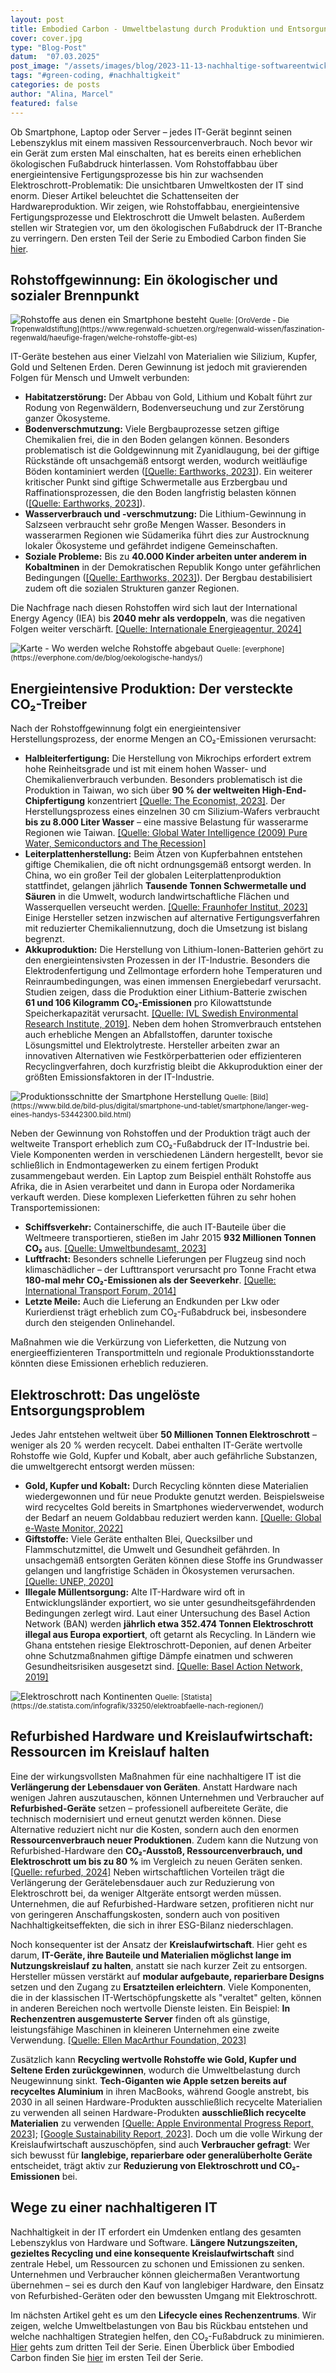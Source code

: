 ```yaml
---
layout: post
title: Embodied Carbon - Umweltbelastung durch Produktion und Entsorgung von Hardware
cover: cover.jpg
type: "Blog-Post"
datum:  "07.03.2025"
post_image: "/assets/images/blog/2023-11-13-nachhaltige-softwareentwicklung.jpg"
tags: "#green-coding, #nachhaltigkeit"
categories: de posts
author: "Alina, Marcel"
featured: false
---
```


Ob Smartphone, Laptop oder Server – jedes IT-Gerät beginnt seinen Lebenszyklus mit einem massiven Ressourcenverbrauch. Noch bevor wir ein Gerät zum ersten Mal einschalten, hat es bereits einen erheblichen ökologischen Fußabdruck hinterlassen. Vom Rohstoffabbau über energieintensive Fertigungsprozesse bis hin zur wachsenden Elektroschrott-Problematik: Die unsichtbaren Umweltkosten der IT sind enorm. Dieser Artikel beleuchtet die Schattenseiten der Hardwareproduktion. Wir zeigen, wie Rohstoffabbau, energieintensive Fertigungsprozesse und Elektroschrott die Umwelt belasten. Außerdem stellen wir Strategien vor, um den ökologischen Fußabdruck der IT-Branche zu verringern. Den ersten Teil der Serie zu Embodied Carbon finden Sie [hier](https://mehrwert.tech/embodied-carbon-1).

## **Rohstoffgewinnung: Ein ökologischer und sozialer Brennpunkt**

<img class="img-fluid w-100" src="/assets/images/blog/smartphone_resources.jpg" alt="Rohstoffe aus denen ein Smartphone besteht">
<small>Quelle: [OroVerde - Die Tropenwaldstiftung](https://www.regenwald-schuetzen.org/regenwald-wissen/faszination-regenwald/haeufige-fragen/welche-rohstoffe-gibt-es)</small>


IT-Geräte bestehen aus einer Vielzahl von Materialien wie Silizium, Kupfer, Gold und Seltenen Erden. Deren Gewinnung ist jedoch mit gravierenden Folgen für Mensch und Umwelt verbunden:

<ul>
  <li><b>Habitatzerstörung:</b> Der Abbau von Gold, Lithium und Kobalt führt zur Rodung von Regenwäldern, Bodenverseuchung und zur Zerstörung ganzer Ökosysteme.</li>
  <li><b>Bodenverschmutzung:</b> Viele Bergbauprozesse setzen giftige Chemikalien frei, die in den Boden gelangen können. Besonders problematisch ist die Goldgewinnung mit Zyanidlaugung, bei der giftige Rückstände oft unsachgemäß entsorgt werden, wodurch weitläufige Böden kontaminiert werden (<a href="https://earthworks.org/wp-content/uploads/2025/01/Earthworks-Annual-Report-2023.pdf">[Quelle: Earthworks, 2023]</a>). Ein weiterer kritischer Punkt sind giftige Schwermetalle aus Erzbergbau und Raffinationsprozessen, die den Boden langfristig belasten können (<a href="https://earthworks.org/wp-content/uploads/2025/01/Earthworks-Annual-Report-2023.pdf">[Quelle: Earthworks, 2023]</a>).</li>
  <li><b>Wasserverbrauch und -verschmutzung:</b> Die Lithium-Gewinnung in Salzseen verbraucht sehr große Mengen Wasser. Besonders in wasserarmen Regionen wie Südamerika führt dies zur Austrocknung lokaler Ökosysteme und gefährdet indigene Gemeinschaften.</li>
  <li><b>Soziale Probleme:</b> Bis zu <b>40.000 Kinder arbeiten unter anderem in Kobaltminen</b> in der Demokratischen Republik Kongo unter gefährlichen Bedingungen (<a href="https://earthworks.org/wp-content/uploads/2025/01/Earthworks-Annual-Report-2023.pdf">[Quelle: Earthworks, 2023]</a>). Der Bergbau destabilisiert zudem oft die sozialen Strukturen ganzer Regionen.</li>
</ul>

Die Nachfrage nach diesen Rohstoffen wird sich laut der International Energy Agency (IEA) bis **2040 mehr als verdoppeln**, was die negativen Folgen weiter verschärft. [[Quelle: Internationale Energieagentur, 2024]](https://www.iea.org/news/sharp-declines-in-critical-mineral-prices-mask-risks-of-future-supply-strains-as-energy-transitions-advance)

<img class="img-fluid w-100" src="/assets/images/blog/Smartphone_resources_map.jpg" alt="Karte - Wo werden welche Rohstoffe abgebaut">
<small>Quelle: [everphone](https://everphone.com/de/blog/oekologische-handys/)</small>

## **Energieintensive Produktion: Der versteckte CO₂-Treiber**

Nach der Rohstoffgewinnung folgt ein energieintensiver Herstellungsprozess, der enorme Mengen an CO₂-Emissionen verursacht:

<ul>
<li><b>Halbleiterfertigung:</b> Die Herstellung von Mikrochips erfordert extrem hohe Reinheitsgrade und ist mit einem hohen Wasser- und Chemikalienverbrauch verbunden. Besonders problematisch ist die Produktion in Taiwan, wo sich über <b>90 % der weltweiten High-End-Chipfertigung</b> konzentriert <a href="https://www.economist.com/special-report/2023/03/06/taiwans-dominance-of-the-chip-industry-makes-it-more-important">[Quelle: The Economist, 2023]</a>. Der Herstellungsprozess eines einzelnen 30 cm Silizium-Wafers verbraucht <b>bis zu 8.000 Liter Wasser</b> – eine massive Belastung für wasserarme Regionen wie Taiwan. <a href="https://www.globalwaterintel.com">[Quelle: Global Water Intelligence (2009) Pure Water, Semiconductors and The Recession]</a></li>
<li><b>Leiterplattenherstellung:</b> Beim Ätzen von Kupferbahnen entstehen giftige Chemikalien, die oft nicht ordnungsgemäß entsorgt werden. In China, wo ein großer Teil der globalen Leiterplattenproduktion stattfindet, gelangen jährlich <b>Tausende Tonnen Schwermetalle und Säuren</b> in die Umwelt, wodurch landwirtschaftliche Flächen und Wasserquellen verseucht werden. <a href="https://www.fraunhofer-zukunftsfabrik.de/?p=4256">[Quelle: Fraunhofer Institut, 2023]</a> Einige Hersteller setzen inzwischen auf alternative Fertigungsverfahren mit reduzierter Chemikaliennutzung, doch die Umsetzung ist bislang begrenzt.</li>
<li><b>Akkuproduktion:</b> Die Herstellung von Lithium-Ionen-Batterien gehört zu den energieintensivsten Prozessen in der IT-Industrie. Besonders die Elektrodenfertigung und Zellmontage erfordern hohe Temperaturen und Reinraumbedingungen, was einen immensen Energiebedarf verursacht. Studien zeigen, dass die Produktion einer Lithium-Batterie zwischen <b>61 und 106 Kilogramm CO₂-Emissionen</b> pro Kilowattstunde Speicherkapazität verursacht. <a href="https://ivl.diva-portal.org/smash/get/diva2:1549551/FULLTEXT01.pdf">[Quelle: IVL Swedish Environmental Research Institute, 2019]</a>. Neben dem hohen Stromverbrauch entstehen auch erhebliche Mengen an Abfallstoffen, darunter toxische Lösungsmittel und Elektrolytreste. Hersteller arbeiten zwar an innovativen Alternativen wie Festkörperbatterien oder effizienteren Recyclingverfahren, doch kurzfristig bleibt die Akkuproduktion einer der größten Emissionsfaktoren in der IT-Industrie.</li>
</ul>

<img class="img-fluid w-100" src="/assets/images/blog/smartphone_supply_chain.png" alt="Produktionsschnitte der Smartphone Herstellung">
<small>Quelle: [Bild](https://www.bild.de/bild-plus/digital/smartphone-und-tablet/smartphone/langer-weg-eines-handys-53442300.bild.html)</small>

Neben der Gewinnung von Rohstoffen und der Produktion trägt auch der weltweite Transport erheblich zum CO₂-Fußabdruck der IT-Industrie bei. Viele Komponenten werden in verschiedenen Ländern hergestellt, bevor sie schließlich in Endmontagewerken zu einem fertigen Produkt zusammengebaut werden. Ein Laptop zum Beispiel enthält Rohstoffe aus Afrika, die in Asien verarbeitet und dann in Europa oder Nordamerika verkauft werden. Diese komplexen Lieferketten führen zu sehr hohen Transportemissionen:

<ul>
<li><b>Schiffsverkehr:</b> Containerschiffe, die auch IT-Bauteile über die Weltmeere transportieren, stießen im Jahr 2015 <b>932 Millionen Tonnen CO₂</b> aus. <a href="https://www.umweltbundesamt.de/themen/wasser/gewaesser/meere/nutzung-belastungen/schifffahrt#fakten-zur-seeschifffahrt-und-zu-ihren-auswirkungen-auf-die-umwelt">[Quelle: Umweltbundesamt, 2023]</a></li>
<li><b>Luftfracht:</b> Besonders schnelle Lieferungen per Flugzeug sind noch klimaschädlicher – der Lufttransport verursacht pro Tonne Fracht etwa <b>180-mal mehr CO₂-Emissionen als der Seeverkehr</b>. <a href="https://www.itf-oecd.org/sites/default/files/docs/dp201421.pdf">[Quelle: International Transport Forum, 2014]</a></li>
<li><b>Letzte Meile:</b> Auch die Lieferung an Endkunden per Lkw oder Kurierdienst trägt erheblich zum CO₂-Fußabdruck bei, insbesondere durch den steigenden Onlinehandel.</li>
</ul>

Maßnahmen wie die Verkürzung von Lieferketten, die Nutzung von energieeffizienteren Transportmitteln und regionale Produktionsstandorte könnten diese Emissionen erheblich reduzieren.

## **Elektroschrott: Das ungelöste Entsorgungsproblem**

Jedes Jahr entstehen weltweit über **50 Millionen Tonnen Elektroschrott** – weniger als 20 % werden recycelt. Dabei enthalten IT-Geräte wertvolle Rohstoffe wie Gold, Kupfer und Kobalt, aber auch gefährliche Substanzen, die umweltgerecht entsorgt werden müssen:

<ul>
<li><b>Gold, Kupfer und Kobalt:</b> Durch Recycling könnten diese Materialien wiedergewonnen und für neue Produkte genutzt werden. Beispielsweise wird recyceltes Gold bereits in Smartphones wiederverwendet, wodurch der Bedarf an neuem Goldabbau reduziert werden kann. <a href="https://globalewastemonitor.org/">[Quelle: Global e-Waste Monitor, 2022]</a></li>
<li><b>Giftstoffe:</b> Viele Geräte enthalten Blei, Quecksilber und Flammschutzmittel, die Umwelt und Gesundheit gefährden. In unsachgemäß entsorgten Geräten können diese Stoffe ins Grundwasser gelangen und langfristige Schäden in Ökosystemen verursachen. <a href="https://wedocs.unep.org/xmlui/bitstream/handle/20.500.11822/35364/CoCL.pdf">[Quelle: UNEP, 2020]</a></li>
<li><b>Illegale Müllentsorgung:</b> Alte IT-Hardware wird oft in Entwicklungsländer exportiert, wo sie unter gesundheitsgefährdenden Bedingungen zerlegt wird. Laut einer Untersuchung des Basel Action Network (BAN) werden <b>jährlich etwa 352.474 Tonnen Elektroschrott illegal aus Europa exportiert</b>, oft getarnt als Recycling. In Ländern wie Ghana entstehen riesige Elektroschrott-Deponien, auf denen Arbeiter ohne Schutzmaßnahmen giftige Dämpfe einatmen und schweren Gesundheitsrisiken ausgesetzt sind. <a href="https://wiki.ban.org/images/f/f4/Holes_in_the_Circular_Economy-_WEEE_Leakage_from_Europe.pdf">[Quelle: Basel Action Network, 2019]</a></li>
</ul>


<img class="img-fluid w-100" src="/assets/images/blog/elektroschrott_recycling.jpeg" alt="Elektroschrott nach Kontinenten">
<small>Quelle: [Statista](https://de.statista.com/infografik/33250/elektroabfaelle-nach-regionen/)</small>

## **Refurbished Hardware und Kreislaufwirtschaft: Ressourcen im Kreislauf halten**

Eine der wirkungsvollsten Maßnahmen für eine nachhaltigere IT ist die **Verlängerung der Lebensdauer von Geräten**. Anstatt Hardware nach wenigen Jahren auszutauschen, können Unternehmen und Verbraucher auf **Refurbished-Geräte** setzen – professionell aufbereitete Geräte, die technisch modernisiert und erneut genutzt werden können. Diese Alternative reduziert nicht nur die Kosten, sondern auch den enormen **Ressourcenverbrauch neuer Produktionen**. Zudem kann die Nutzung von Refurbished-Hardware den **CO₂-Ausstoß, Ressourcenverbrauch, und Elektroschrott um bis zu 80 %** im Vergleich zu neuen Geräten senken. [[Quelle: refurbed, 2024]](https://www.refurbed.de/a/pressrelease-refurbed-fraunhofer/) Neben wirtschaftlichen Vorteilen trägt die Verlängerung der Gerätelebensdauer auch zur Reduzierung von Elektroschrott bei, da weniger Altgeräte entsorgt werden müssen. Unternehmen, die auf Refurbished-Hardware setzen, profitieren nicht nur von geringeren Anschaffungskosten, sondern auch von positiven Nachhaltigkeitseffekten, die sich in ihrer ESG-Bilanz niederschlagen.

Noch konsequenter ist der Ansatz der **Kreislaufwirtschaft**. Hier geht es darum, **IT-Geräte, ihre Bauteile und Materialien möglichst lange im Nutzungskreislauf zu halten**, anstatt sie nach kurzer Zeit zu entsorgen. Hersteller müssen verstärkt auf **modular aufgebaute, reparierbare Designs** setzen und den Zugang zu **Ersatzteilen erleichtern**. Viele Komponenten, die in der klassischen IT-Wertschöpfungskette als "veraltet" gelten, können in anderen Bereichen noch wertvolle Dienste leisten. Ein Beispiel: **In Rechenzentren ausgemusterte Server** finden oft als günstige, leistungsfähige Maschinen in kleineren Unternehmen eine zweite Verwendung. [[Quelle: Ellen MacArthur Foundation, 2023]](https://www.ellenmacarthurfoundation.org/circular-economy-diagram)

Zusätzlich kann **Recycling wertvolle Rohstoffe wie Gold, Kupfer und Seltene Erden zurückgewinnen**, wodurch die Umweltbelastung durch Neugewinnung sinkt. **Tech-Giganten wie Apple setzen bereits auf recyceltes Aluminium** in ihren MacBooks, während Google anstrebt, bis 2030 in all seinen Hardware-Produkten ausschließlich recycelte Materialien zu verwenden  all seinen Hardware-Produkten **ausschließlich recycelte Materialien** zu verwenden [[Quelle: Apple Environmental Progress Report, 2023]](https://www.apple.com/environment/pdf/Apple_Environmental_Progress_Report_2024.pdf); [[Google Sustainability Report, 2023]](https://sustainability.google/reports/google-2023-environmental-report/). Doch um die volle Wirkung der Kreislaufwirtschaft auszuschöpfen, sind auch **Verbraucher gefragt**: Wer sich bewusst für **langlebige, reparierbare oder generalüberholte Geräte** entscheidet, trägt aktiv zur **Reduzierung von Elektroschrott und CO₂-Emissionen** bei.

## **Wege zu einer nachhaltigeren IT**

Nachhaltigkeit in der IT erfordert ein Umdenken entlang des gesamten Lebenszyklus von Hardware und Software. **Längere Nutzungszeiten, gezieltes Recycling und eine konsequente Kreislaufwirtschaft** sind zentrale Hebel, um Ressourcen zu schonen und Emissionen zu senken. Unternehmen und Verbraucher können gleichermaßen Verantwortung übernehmen – sei es durch den Kauf von langlebiger Hardware, den Einsatz von Refurbished-Geräten oder den bewussten Umgang mit Elektroschrott.

Im nächsten Artikel geht es um den **Lifecycle eines Rechenzentrums**. Wir zeigen, welche Umweltbelastungen von Bau bis Rückbau entstehen und welche nachhaltigen Strategien helfen, den CO₂-Fußabdruck zu minimieren. [Hier](https://mehrwert.tech/embodied-carbon-3) gehts zum dritten Teil der Serie. Einen Überblick über Embodied Carbon finden Sie [hier](https://mehrwert.tech/embodied-carbon-1) im ersten Teil der Serie. 